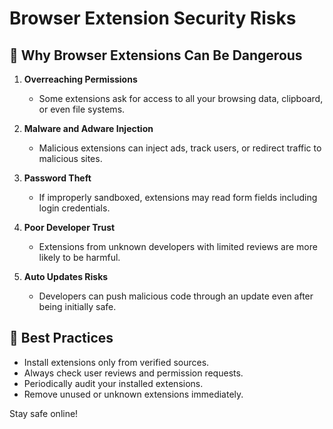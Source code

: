 # Browser Extension Security Risks

## 🛑 Why Browser Extensions Can Be Dangerous

1. **Overreaching Permissions**
   - Some extensions ask for access to all your browsing data, clipboard, or even file systems.

2. **Malware and Adware Injection**
   - Malicious extensions can inject ads, track users, or redirect traffic to malicious sites.

3. **Password Theft**
   - If improperly sandboxed, extensions may read form fields including login credentials.

4. **Poor Developer Trust**
   - Extensions from unknown developers with limited reviews are more likely to be harmful.

5. **Auto Updates Risks**
   - Developers can push malicious code through an update even after being initially safe.

## 🔐 Best Practices

- Install extensions only from verified sources.
- Always check user reviews and permission requests.
- Periodically audit your installed extensions.
- Remove unused or unknown extensions immediately.

Stay safe online!
